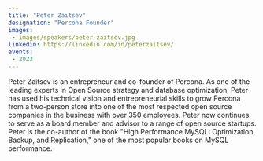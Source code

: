```yaml
---
title: "Peter Zaitsev"
designation: "Percona Founder"
images:
 - images/speakers/peter-zaitsev.jpg
linkedin: https://linkedin.com/in/peterzaitsev/
events:
 - 2023
---
```


Peter Zaitsev is an entrepreneur and co-founder of Percona. As one of the leading experts in Open Source strategy and database optimization, Peter has used his technical vision and entrepreneurial skills to grow Percona from a two-person store into one of the most respected open source companies in the business with over 350 employees. Peter now continues to serve as a board member and advisor to a range of open source startups. Peter is the co-author of the book "High Performance MySQL: Optimization, Backup, and Replication," one of the most popular books on MySQL performance.